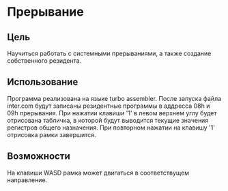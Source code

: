 # Прерывание

## Цель
Научиться работать с системными прерываниями, а также создание собственного резидента.

## Использование
Программа реализована на языке turbo assembler. После запуска файла inter.com будут записаны резидентные программы в аддресса 08h и 09h прерывания. При нажатии клавиши '1' в левом верхнем углу будет отрисована табличка, в которой будут выводится текущие значения регистров общего назначения. При повторном нажатии на клавишу '1' отрисовка рамки завершится.

## Возможности
На клавиши WASD рамка может двигаться в соответствущем направление.
